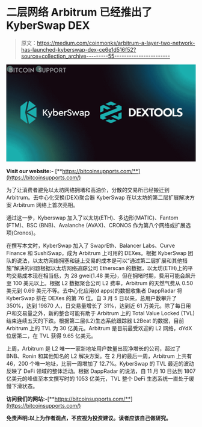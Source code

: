 # 二层网络 Arbitrum 已经推出了 KyberSwap DEX

> 原文：<https://medium.com/coinmonks/arbitrum-a-layer-two-network-has-launched-kyberswap-dex-ce6e1d516f52?source=collection_archive---------55----------------------->

![](img/a4f2ed88e38f10f9d9806534037417b9.png)

**Visit our website:-** [**https://bitcoinsupports.com/**](https://bitcoinsupports.com/)

为了让消费者避免以太坊网络拥堵和高油价，分散的交易所已经搬迁到 Arbitrum。去中心化交换(DEX)聚合器 KyberSwap 在以太坊的第二层扩展解决方案 Arbitrum 网络上首次亮相。

通过这一步，Kyberswap 加入了以太坊(ETH)、多边形(MATIC)、Fantom (FTM)、BSC (BNB)、Avalanche (AVAX)、CRONOS 作为第八个网络或扩展选项(Cronos)。

在撰写本文时，KyberSwap 加入了 SwaprEth、Balancer Labs、Curve Finance 和 SushiSwap，成为 Arbitrum 上可用的 DEXes。根据 KyberSwap 团队的说法，以太坊网络拥塞和链上交易的成本是可以“通过第二层扩展和其他措施”解决的问题根据以太坊网络追踪公司 Etherscan 的数据，以太坊(ETH)上的平均交易成本现在相当低，为 28 gwei(1.48 美元)，但在拥堵时期，费用可能会飙升至 100 美元以上。根据 L2 数据聚合公司 L2 费率，Arbitrum 的天然气费从 0.50 美元到 0.69 美元不等。去中心化应用(d apps)的数据收集者 DappRadar 将 KyberSwap 排在 DEXes 的第 76 位。自 3 月 5 日以来，总用户数攀升了 350%，达到 19870 人，日交易量增长了 31%，达到近 61 万美元。除了每日用户和交易量之外，新的整合可能有助于 Arbitrum 上的 Total Value Locked (TVL)结束连续五天的下跌。根据第二层(L2)生态系统跟踪器 L2Beat 的数据，目前 Arbitrum 上的 TVL 为 30 亿美元。Arbitrum 是目前最受欢迎的 L2 网络，dYdX 位居第二，在 TVL 获得 9.65 亿美元。

上周，Arbitrum 是 L2 唯一一家新地址用户数量出现净增长的公司，超过了 BNB、Ronin 和其他知名的 L2 解决方案。在 2 月的最后一周，Arbitrum 上共有 46，200 个唯一地址，比前一周增加了 12.7%。KyberSwap 的 TVL 最近的波动反映了 DeFi 领域的整体活动。根据 DappRadar 的说法，自 11 月 10 日达到 1807 亿美元的峰值至本文撰写时的 1053 亿美元，TVL 整个 DeFi 生态系统一直处于缓慢下滑状态。

**访问我们的网站:-**[**https://bitcoinsupports.com/**](https://bitcoinsupports.com/)

**免责声明:以上为作者观点，不应视为投资建议。读者应该自己做研究。**